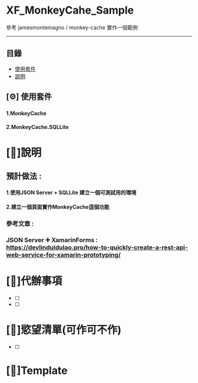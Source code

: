# XF_MonkeyCahe_Sample
參考 jamesmontemagno / monkey-cache 實作一個範例

****
## 目錄
* [使用套件](#使用套件)
* [說明](#說明)

## [⚙] 使用套件
### 
#### 1.MonkeyCache
#### 2.MonkeyCache.SQLLite

# [📕]說明
## 預計做法 :
#### 1.使用JSON Server + SQLLite 建立一個可測試用的環境
#### 2.建立一個頁面實作MonkeyCache這個功能

### 參考文章 : 
### JSON Server ➕ XamarinForms : https://devlinduldulao.pro/how-to-quickly-create-a-rest-api-web-service-for-xamarin-prototyping/

# [📃]代辦事項
- [ ]  
- [ ]  

# [🚀]慾望清單(可作可不作)
- [ ]  

# [📃]Template

